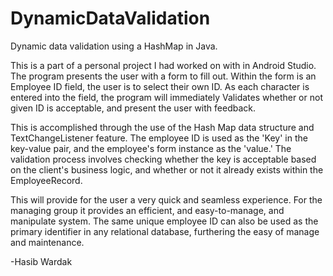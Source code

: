 # DynamicDataValidation
Dynamic data validation using a HashMap in Java.


This is a part of a personal project I had worked on with in Android Studio. 
The program presents the user with a form to fill out.
Within the form is an Employee ID field, the user is to select their own ID.
As each character is entered into the field, the program will immediately 
Validates whether or not given ID is acceptable, and present the user with 
feedback. 

This is accomplished through the use of the Hash Map data structure and 
TextChangeListener feature. The employee ID is used as the 'Key' in
the key-value pair, and the employee's form instance as the 'value.' 
The validation process involves checking whether the key is acceptable 
based on the client's business logic, and whether or not it already 
exists within the EmployeeRecord.

This will provide for the user a very quick and seamless experience.
For the managing group it provides an efficient, and easy-to-manage, 
and manipulate system. The same unique employee ID can also be used 
as the primary identifier in any relational database, furthering the
easy of manage and maintenance. 


-Hasib Wardak
